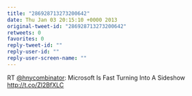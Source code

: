 ```yaml
---
title: "286928713273200642"
date: Thu Jan 03 20:15:10 +0000 2013
original-tweet-id: "286928713273200642"
retweets: 0
favorites: 0
reply-tweet-id: ""
reply-user-id: ""
reply-user-screen-name: ""
---
```

RT <a href="https://twitter.com/hnycombinator">@hnycombinator</a>: Microsoft Is Fast Turning Into A Sideshow http://t.co/Zl2BfXLC
